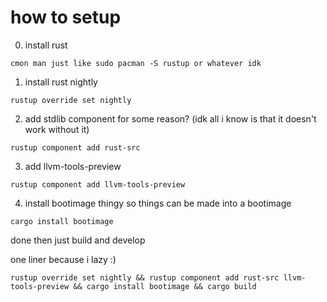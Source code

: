 # how to setup 
0. install rust
```
cmon man just like sudo pacman -S rustup or whatever idk
```
1. install rust nightly
```
rustup override set nightly
```

2. add stdlib component for some reason? (idk all i know is that it doesn't work without it)
```
rustup component add rust-src
```
3. add llvm-tools-preview
```
rustup component add llvm-tools-preview
```
4. install bootimage thingy so things can be made into a bootimage
```
cargo install bootimage
```
done then just build and develop

one liner because i lazy :)
```
rustup override set nightly && rustup component add rust-src llvm-tools-preview && cargo install bootimage && cargo build
```
